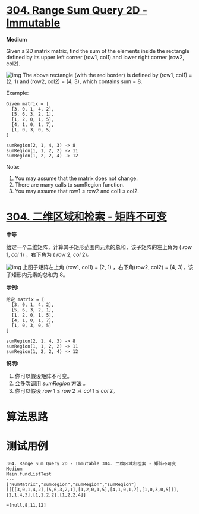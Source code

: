 # [304. Range Sum Query 2D - Immutable][enTitle]

**Medium**

Given a 2D matrix matrix, find the sum of the elements inside the rectangle defined by its upper left corner (row1, col1) and lower right corner (row2, col2).

![img](https://leetcode.com/static/images/courses/range_sum_query_2d.png) The above rectangle (with the red border) is defined by (row1, col1) = (2, 1) and (row2, col2) = (4, 3), which contains sum = 8.

Example:

```
Given matrix = [
  [3, 0, 1, 4, 2],
  [5, 6, 3, 2, 1],
  [1, 2, 0, 1, 5],
  [4, 1, 0, 1, 7],
  [1, 0, 3, 0, 5]
]

sumRegion(2, 1, 4, 3) -> 8
sumRegion(1, 1, 2, 2) -> 11
sumRegion(1, 2, 2, 4) -> 12

```



Note:

1. You may assume that the matrix does not change. 
2. There are many calls to sumRegion function. 
3. You may assume that row1 ≤ row2 and col1 ≤ col2.




# [304. 二维区域和检索 - 矩阵不可变][cnTitle]

**中等**

给定一个二维矩阵，计算其子矩形范围内元素的总和，该子矩阵的左上角为 ( *row* 1,  *col* 1) ，右下角为 ( *row* 2,  *col* 2)。

![img](https://assets.leetcode-cn.com/aliyun-lc-upload/images/304.png) 上图子矩阵左上角 (row1, col1) = (2, 1) ，右下角(row2, col2) = (4, 3)，该子矩形内元素的总和为 8。

**示例:** 

```
给定 matrix = [
  [3, 0, 1, 4, 2],
  [5, 6, 3, 2, 1],
  [1, 2, 0, 1, 5],
  [4, 1, 0, 1, 7],
  [1, 0, 3, 0, 5]
]

sumRegion(2, 1, 4, 3) -> 8
sumRegion(1, 1, 2, 2) -> 11
sumRegion(1, 2, 2, 4) -> 12

```

**说明:** 

1. 你可以假设矩阵不可变。 
2. 会多次调用  *sumRegion* 方法 *。*  
3. 你可以假设  *row* 1 ≤  *row* 2 且  *col* 1 ≤  *col* 2。




# 算法思路

# 测试用例
```
304. Range Sum Query 2D - Immutable 304. 二维区域和检索 - 矩阵不可变 Medium
Main.funcListTest
---
["NumMatrix","sumRegion","sumRegion","sumRegion"]
[[[[3,0,1,4,2],[5,6,3,2,1],[1,2,0,1,5],[4,1,0,1,7],[1,0,3,0,5]]],[2,1,4,3],[1,1,2,2],[1,2,2,4]]

=[null,8,11,12]
```

[enTitle]: https://leetcode.com/problems/range-sum-query-2d-immutable/
[cnTitle]: https://leetcode-cn.com/problems/range-sum-query-2d-immutable/
